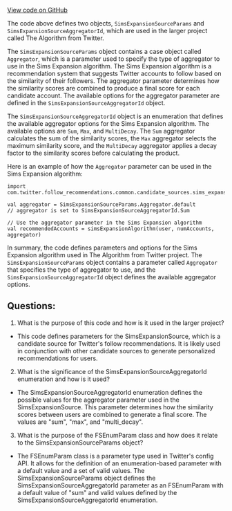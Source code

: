 [View code on GitHub](https://github.com/misbahsy/the-algorithm/follow-recommendations-service/common/src/main/scala/com/twitter/follow_recommendations/common/candidate_sources/sims_expansion/SimsExpansionSourceParams.scala)

The code above defines two objects, `SimsExpansionSourceParams` and `SimsExpansionSourceAggregatorId`, which are used in the larger project called The Algorithm from Twitter. 

The `SimsExpansionSourceParams` object contains a case object called `Aggregator`, which is a parameter used to specify the type of aggregator to use in the Sims Expansion algorithm. The Sims Expansion algorithm is a recommendation system that suggests Twitter accounts to follow based on the similarity of their followers. The aggregator parameter determines how the similarity scores are combined to produce a final score for each candidate account. The available options for the aggregator parameter are defined in the `SimsExpansionSourceAggregatorId` object.

The `SimsExpansionSourceAggregatorId` object is an enumeration that defines the available aggregator options for the Sims Expansion algorithm. The available options are `Sum`, `Max`, and `MultiDecay`. The `Sum` aggregator calculates the sum of the similarity scores, the `Max` aggregator selects the maximum similarity score, and the `MultiDecay` aggregator applies a decay factor to the similarity scores before calculating the product.

Here is an example of how the `Aggregator` parameter can be used in the Sims Expansion algorithm:

```
import com.twitter.follow_recommendations.common.candidate_sources.sims_expansion.SimsExpansionSourceParams

val aggregator = SimsExpansionSourceParams.Aggregator.default
// aggregator is set to SimsExpansionSourceAggregatorId.Sum

// Use the aggregator parameter in the Sims Expansion algorithm
val recommendedAccounts = simsExpansionAlgorithm(user, numAccounts, aggregator)
```

In summary, the code defines parameters and options for the Sims Expansion algorithm used in The Algorithm from Twitter project. The `SimsExpansionSourceParams` object contains a parameter called `Aggregator` that specifies the type of aggregator to use, and the `SimsExpansionSourceAggregatorId` object defines the available aggregator options.
## Questions: 
 1. What is the purpose of this code and how is it used in the larger project?
- This code defines parameters for the SimsExpansionSource, which is a candidate source for Twitter's follow recommendations. It is likely used in conjunction with other candidate sources to generate personalized recommendations for users.

2. What is the significance of the SimsExpansionSourceAggregatorId enumeration and how is it used?
- The SimsExpansionSourceAggregatorId enumeration defines the possible values for the aggregator parameter used in the SimsExpansionSource. This parameter determines how the similarity scores between users are combined to generate a final score. The values are "sum", "max", and "multi_decay".

3. What is the purpose of the FSEnumParam class and how does it relate to the SimsExpansionSourceParams object?
- The FSEnumParam class is a parameter type used in Twitter's config API. It allows for the definition of an enumeration-based parameter with a default value and a set of valid values. The SimsExpansionSourceParams object defines the SimsExpansionSourceAggregatorId parameter as an FSEnumParam with a default value of "sum" and valid values defined by the SimsExpansionSourceAggregatorId enumeration.